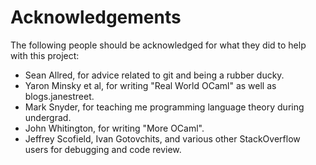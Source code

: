 # Acknowledgements

The following people should be acknowledged for
what they did to help with this project:

* Sean Allred, for advice related to git and being a rubber ducky.
* Yaron Minsky et al, for writing "Real World OCaml" as well
    as blogs.janestreet.
* Mark Snyder, for teaching me programming language theory
    during undergrad.
* John Whitington, for writing "More OCaml".
* Jeffrey Scofield, Ivan Gotovchits, and various other StackOverflow
    users for debugging and code review.
